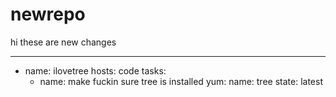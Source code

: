 # newrepo
hi these are new changes

---
  - name: ilovetree
    hosts: code
    tasks:
      - name: make fuckin sure tree is installed
        yum:
          name: tree
          state: latest
